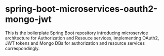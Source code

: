 # spring-boot-microservices-oauth2-mongo-jwt
This is the boilerplate Spring Boot repository introducing microservice architecture for Authorization and Resouce services, implementing OAuth2, JWT tokens and Mongo DBs for authorization and resource services correspondingly.
